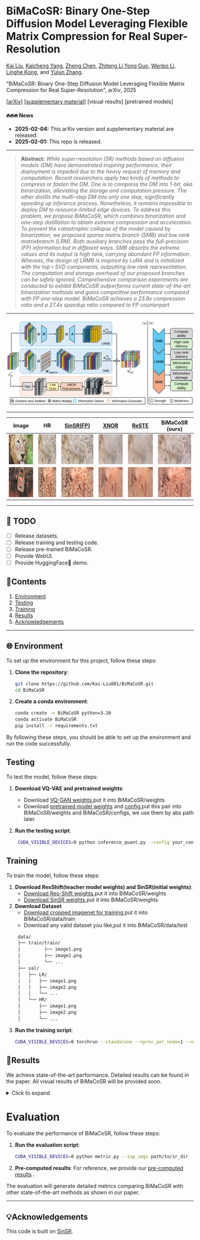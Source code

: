 # BiMaCoSR: Binary One-Step Diffusion Model Leveraging Flexible Matrix Compression for Real Super-Resolution

[Kai Liu](https://kai-liu001.github.io/), [Kaicheng Yang](https://racoonykc.github.io/), [Zheng Chen](https://zhengchen1999.github.io/), [Zhiteng Li](https://zhitengli.github.io/),[Yong Guo](https://www.guoyongcs.com/), [Wenbo Li](https://fenglinglwb.github.io/), [Linghe Kong](https://www.cs.sjtu.edu.cn/~linghe.kong/), and [Yulun Zhang](http://yulunzhang.com/).

"BiMaCoSR: Binary One-Step Diffusion Model Leveraging Flexible Matrix Compression for Real Super-Resolution", arXiv, 2025

[[arXiv](https://arxiv.org/abs/2502.00333)] [[supplementary material](https://github.com/Kai-Liu001/BiMaCoSR/releases/download/Supp/supplemental-material.pdf)] [visual results] [pretrained models]

#### 🔥🔥🔥 News

- **2025-02-04:** This arXiv version and supplementary material are released.
- **2025-02-01:** This repo is released.

---

> **Abstract:** *While super-resolution (SR) methods based on diffusion models (DM) have demonstrated inspiring performance, their deployment is impeded due to the heavy request of memory and computation. Recent researchers apply two kinds of methods to compress or fasten the DM. One is to compress the DM into 1-bit, aka binarization, alleviating the storage and computation pressure. The other distills the multi-step DM into only one step, significantly speeding up inference process. Nonetheless, it remains impossible to deploy DM to resource-limited edge devices. To address this problem, we propose BiMaCoSR, which combines binarization and one-step distillation to obtain extreme compression and acceleration. To prevent the catastrophic collapse of the model caused by binarization, we proposed sparse matrix branch (SMB) and low rank matrixbranch (LRM). Both auxiliary branches pass the full-precision (FP) information but in different ways. SMB absorbs the extreme values and its output is high rank, carrying abundant FP information. Whereas, the design of LRMB is inspired by LoRA and is initialized with the top r SVD components, outputting low rank representation. The computation and storage overhead of our proposed branches can be safely ignored. Comprehensive comparison experiments are conducted to exhibit BiMaCoSR outperforms current state-of-the-art binarization methods and gains competitive performance compared with FP one-step model. BiMaCoSR achieves a 23.8x compression ratio and a 27.4x speedup ratio compared to FP counterpart.* 

---

![](figs/overview.png)

---

| Image | HR | [SinSR(FP)](https://github.com/wyf0912/SinSR) | [XNOR](https://arxiv.org/abs/1603.05279) |  [ReSTE](https://github.com/DravenALG/ReSTE)  | BiMaCoSR (ours) |
| :--: | :--: | :--: | :--: | :--: | :--: |
| <img src="figs/visual/0809_HR_with_box.png" height=80> | <img src="figs/visual/0809_HR.png" height=80> | <img src="figs/visual/0809_sinsr.png" height=80> | <img src="figs/visual/0809_XNOR.png" height=80> | <img src="figs/visual/0809_ReSTE.png" height=80> | <img src="figs/visual/0809_ours.png" height=80> |
| <img src="figs/visual/0885_HR_with_box.png" height=80> | <img src="figs/visual/0885_HR.png" height=80> | <img src="figs/visual/0885_sinsr.png" height=80> | <img src="figs/visual/0885_XNOR.png" height=80> | <img src="figs/visual/0885_ReSTE.png" height=80> | <img src="figs/visual/0885_ours.png" height=80> |

---

## 🔖 TODO

- [ ] Release datasets.
- [ ] Release training and testing code.
- [ ] Release pre-trained BiMaCoSR.
- [ ] Provide WebUI.
- [ ] Provide HuggingFace🤗 demo.

## 🔗Contents

1. [Environment](#Environment)
2. [Testing](#Testing)
3. [Training](#Training)
4. [Results](#Results)
5. [Acknowledgements](#Acknowledgements)

---

## 🌐 Environment

To set up the environment for this project, follow these steps:

1. **Clone the repository**:
    ```sh
    git clone https://github.com/Kai-Liu001/BiMaCoSR.git
    cd BiMaCoSR
    ```

2. **Create a conda environment**:
    ```sh
    conda create -n BiMaCoSR python=3.10
    conda activate BiMaCoSR
    pip install -r requirements.txt
    ```

By following these steps, you should be able to set up the environment and run the code successfully.

## Testing

To test the model, follow these steps:

1. **Download VQ-VAE and pretrained weights**:
   - Download [VQ-GAN weights](https://github.com/zsyOAOA/ResShift/releases/download/v2.0/autoencoder_vq_f4.pth),put it into BiMaCoSR/weights
   - Download [pretrained model weights](https://drive.google.com/file/d/1vh2hhHmvrz-LE0uqPXBk7mE8XZ_8W-NN/view?usp=drive_link) and [config](https://drive.google.com/file/d/1LZfQG4bNb0IGoCTtPgk1YwO7FciPhHpp/view?usp=drive_link),put this pair into BiMaCoSR/weights and BiMaCoSR/configs, we use them by abs path later

2. **Run the testing script**:
   ```sh
    CUDA_VISIBLE_DEVICES=0 python inference_quant.py --config your_config_path --ckpt your_ckeckpoint_path --in_path LR_dir --out_path result_dir
## Training

To train the model, follow these steps:
1. **Download ResShift(teacher model weights) and SinSR(initial weights)**:
   - [Download Res-Shift weights](https://github.com/zsyOAOA/ResShift/releases/download/v2.0/resshift_realsrx4_s15_v1.pth),put it into BiMaCoSR/weights
   - [Download SinSR weights](https://example.com/pretrained-weights),put it into BiMaCoSR/weights
2. **Download Dataset**
   - [Download cropped imagenet for training](https://drive.google.com/file/d/1XxW5C7YcZByH3PAq-fk1XOTbfuSc2Ybn/view?usp=drive_link),put it into BiMaCoSR/data/train
   - Download any valid dataset you like,put it into BiMaCoSR/data/test
   ```sh
    data/
    ├── train/train/
    │         ├── image1.png
    │         ├── image2.png
    │         └── ...
    ├── val/
    │   ├── LR/
    │   │   ├── image1.png
    │   │   ├── image2.png
    │   │   └── ...
    │   └── HR/
    │       ├── image1.png
    │       ├── image2.png
    │       └── ...
3. **Run the training script**:
   ```sh
   CUDA_VISIBLE_DEVICES=0 torchrun --standalone --nproc_per_node=1 --nnodes=1   main_distill.py --cfg_path your_config_path --save_dir logs/your_experiment_name

## 🔎Results

We achieve state-of-the-art performance. Detailed results can be found in the paper. All visual results of BiMaCoSR will be provided soon.

<details>
<summary>Click to expand</summary>

- results in Table 1 of the main paper

<p align="center">
  <img width="900" src="figs/results.png">
</p>


- visual comparison (x4) in the main paper

<p align="center">
  <img width="900" src="figs/visual1.png">
</p>


- visual comparison (x4) in the supplementary material

<p align="center">
  <img width="900" src="figs/visual2.png">
  <img width="900" src="figs/visual3.png">
</p>
</details>


# Evaluation

To evaluate the performance of BiMaCoSR, follow these steps:

1. **Run the evaluation script**:
   ```sh
   CUDA_VISIBLE_DEVICES=0 python metric.py --inp_imgs path/to/sr_dir  --gt_imgs path/to/gt_dir --log path/to/log_dir
   ```
4. **Pre-computed results**:
   For reference, we provide our [pre-computed results](https://drive.google.com/file/d/1lWOBRB_vbK69wXr_XPWsjxhjGeCUBsD-/view?usp=drive_link) .

The evaluation will generate detailed metrics comparing BiMaCoSR with other state-of-the-art methods as shown in our paper.

---

## 💡Acknowledgements

This code is built on [SinSR](https://github.com/wyf0912/SinSR).
